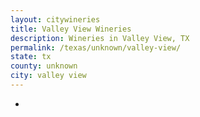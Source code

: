 ```yaml
---
layout: citywineries
title: Valley View Wineries
description: Wineries in Valley View, TX
permalink: /texas/unknown/valley-view/
state: tx
county: unknown
city: valley view
---
```

-
